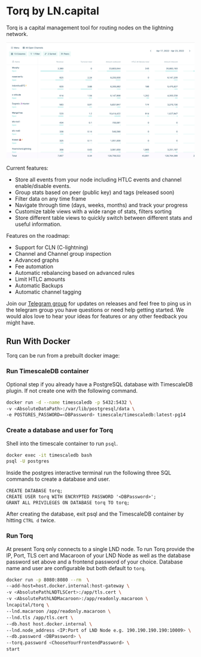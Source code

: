 # Torq by LN.capital

Torq is a capital management tool for routing nodes on the lightning network.

![Torq table preview](./torq-table-preview.png)

Current features:
* Store all events from your node including HTLC events and channel enable/disable events.
* Group stats based on peer (public key) and tags (released soon)
* Filter data on any time frame
* Navigate through time (days, weeks, months) and track your progress
* Customize table views with a wide range of stats, filters sorting
* Store different table views to quickly switch between different stats and useful information.

Features on the roadmap:
* Support for CLN (C-lightning)
* Channel and Channel group inspection
* Advanced graphs
* Fee automation
* Automatic rebalancing based on advanced rules
* Limit HTLC amounts
* Automatic Backups
* Automatic channel tagging

Join our [Telegram group](https://t.me/joinchat/V-Dks6zjBK4xZWY0) for updates on releases
and feel free to ping us in the telegram group you have questions or need help getting started.
We would alos love to hear your ideas for features or any other feedback you might have.

## Run With Docker

Torq can be run from a prebuilt docker image:

### Run TimescaleDB container

Optional step if you already have a PostgreSQL database with TimescaleDB plugin.
If not create one with the following command.

```sh
docker run -d --name timescaledb -p 5432:5432 \
-v <AbsoluteDataPath>:/var/lib/postgresql/data \
-e POSTGRES_PASSWORD=<DBPassword> timescale/timescaledb:latest-pg14
```

### Create a database and user for Torq

Shell into the timescale container to run `psql`.

```sh
docker exec -it timescaledb bash
psql -U postgres
```

Inside the postgres interactive terminal run the following three SQL commands to
create a database and user.

```postgresql
CREATE DATABASE torq;
CREATE USER torq WITH ENCRYPTED PASSWORD '<DBPassword>';
GRANT ALL PRIVILEGES ON DATABASE torq TO torq;
```

After creating the database, exit psql and the TimescaleDB container by hitting `CTRL d` twice.

### Run Torq

At present Torq only connects to a single LND node. To run Torq provide the IP, Port, TLS cert and
Macaroon of your LND Node as well as the database password set above and a frontend password of your choice.
Database name and user are configurable but both default to `torq`.


```sh
docker run -p 8080:8080 --rm  \
--add-host=host.docker.internal:host-gateway \
-v <AbsolutePathLNDTLSCert>:/app/tls.cert \
-v <AbsolutePathLNDMacaroon>:/app/readonly.macaroon \
lncapital/torq \
--lnd.macaroon /app/readonly.macaroon \
--lnd.tls /app/tls.cert \
--db.host host.docker.internal \
--lnd.node_address <IP:Port of LND Node e.g. 190.190.190.190:10009> \
--db.password <DBPassword> \
--torq.password <ChooseYourFrontendPassword> \
start
```
